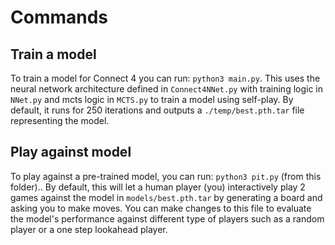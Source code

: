 # Commands

## Train a model

To train a model for Connect 4 you can run: `python3 main.py`. This uses the neural network architecture defined in `Connect4NNet.py` with training logic in `NNet.py` and mcts logic in `MCTS.py` to train a model using self-play. By default, it runs for 250 iterations and outputs a `./temp/best.pth.tar` file representing the model.

## Play against model

To play against a pre-trained model, you can run: `python3 pit.py` (from this folder).. By default, this will let a human player (you) interactively play 2 games against the model in `models/best.pth.tar` by generating a board and asking you to make moves. You can make changes to this file to evaluate the model's performance against different type of players such as a random player or a one step lookahead player.
